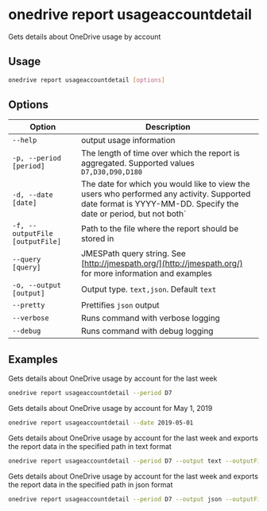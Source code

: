 # onedrive report usageaccountdetail

Gets details about OneDrive usage by account

## Usage

```sh
onedrive report usageaccountdetail [options]
```

## Options

Option|Description
------|-----------
`--help`|output usage information
`-p, --period [period]`|The length of time over which the report is aggregated. Supported values `D7,D30,D90,D180`
`-d, --date [date]`|The date for which you would like to view the users who performed any activity. Supported date format is YYYY-MM-DD. Specify the date or period, but not both`
`-f, --outputFile [outputFile]`|Path to the file where the report should be stored in
`--query [query]`|JMESPath query string. See [http://jmespath.org/](http://jmespath.org/) for more information and examples
`-o, --output [output]`|Output type. `text,json`. Default `text`
`--pretty`|Prettifies `json` output
`--verbose`|Runs command with verbose logging
`--debug`|Runs command with debug logging

## Examples

Gets details about OneDrive usage by account for the last week

```sh
onedrive report usageaccountdetail --period D7
```

Gets details about OneDrive usage by account for May 1, 2019

```sh
onedrive report usageaccountdetail --date 2019-05-01
```

Gets details about OneDrive usage by account for the last week and exports the report data in the specified path in text format

```sh
onedrive report usageaccountdetail --period D7 --output text --outputFile 'onedriveusageaccountdetail.txt'
```

Gets details about OneDrive usage by account for the last week and exports the report data in the specified path in json format

```sh
onedrive report usageaccountdetail --period D7 --output json --outputFile 'onedriveusageaccountdetail.json'
```
